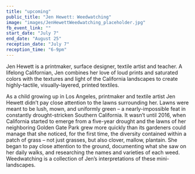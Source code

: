 ```yaml
---
title: "upcoming"
public_title: "Jen Hewett: Weedwatching"
image: "images/JenHewettWeedwatching_placeholder.jpg"
fb_event_link: ""
start_date: "July 7"
end_date: "August 25"
reception_date: "July 7"
reception_time: "6-9pm"
---
```

Jen Hewett is a printmaker, surface designer, textile artist and teacher. A lifelong Californian, Jen combines her love of loud prints and saturated colors with the textures and light of the California landscapes to create highly-tactile, visually-layered, printed textiles.

As a child growing up in Los Angeles, printmaker and textile artist Jen Hewett didn’t pay close attention to the lawns surrounding her. Lawns were meant to be lush, mown, and uniformly green – a nearly-impossible feat in constantly drought-stricken Southern California. It wasn’t until 2016, when California started to emerge from a five-year drought and the lawns of her neighboring Golden Gate Park grew more quickly than its gardeners could manage that she noticed, for the first time, the diversity contained within a patch of grass – not just grasses, but also clover, mallow, plantain. She began to pay close attention to the ground, documenting what she saw on her daily walks, and researching the names and varieties of each weed. Weedwatching is a collection of Jen’s interpretations of these mini-landscapes.



